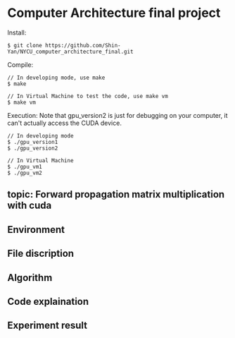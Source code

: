 # Computer Architecture final project

Install: 
```
$ git clone https://github.com/Shin-Yan/NYCU_computer_architecture_final.git
```
Compile:
```
// In developing mode, use make
$ make

// In Virtual Machine to test the code, use make vm
$ make vm
```

Execution: Note that gpu_version2 is just for debugging on your computer, it can't actually access the CUDA device.
```
// In developing mode
$ ./gpu_version1
$ ./gpu_version2

// In Virtual Machine
$ ./gpu_vm1
$ ./gpu_vm2
```

## topic: Forward propagation matrix multiplication with cuda

## Environment

## File discription

## Algorithm

## Code explaination

## Experiment result
